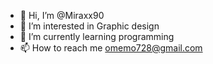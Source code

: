 - 👋 Hi, I’m @Miraxx90
- 👀 I’m interested in Graphic design 
- 🌱 I’m currently learning programming 
- 📫 How to reach me omemo728@gmail.com 


